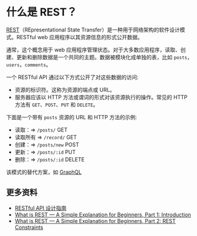 # 什么是 REST？

[REST](https://restfulapi.net/)（REpresentational State Transfer）是一种用于网络架构的软件设计模式。RESTful web 应用程序以其资源信息的形式公开数据。

通常，这个概念用于 web 应用程序管理状态。对于大多数应用程序，读取、创建、更新和删除数据是一个共同的主题。数据被模块化成单独的表，比如 `posts`，`users`，`comments`。

一个 RESTful API 通过以下方式公开了对这些数据的访问:

- 资源的标识符。这称为资源的端点或 URL。
- 服务器应该以 HTTP 方法或谓词的形式对该资源执行的操作。常见的 HTTP 方法有 `GET`、`POST`、`PUT` 和 `DELETE`。

下面是一个带有 `posts` 资源的 URL 和 HTTP 方法的示例:

- 读取：=> `/posts/` GET
- 读取所有 => `/record/` GET
- 创建：=> `/posts/new` POST
- 更新：=> `/posts/:id` PUT
- 删除：=> `/posts/:id` DELETE

该模式的替代方案，如 [GraphQL](https://graphql.org/)

## 更多资料

- [RESTful API 设计指南](https://www.ruanyifeng.com/blog/2014/05/restful_api.html)
- [What is REST — A Simple Explanation for Beginners, Part 1: Introduction](https://medium.com/extend/what-is-rest-a-simple-explanation-for-beginners-part-1-introduction-b4a072f8740f)
- [What is REST — A Simple Explanation for Beginners, Part 2: REST Constraints](https://medium.com/@shifrb/what-is-rest-a-simple-explanation-for-beginners-part-2-rest-constraints-129a4b69a582)
